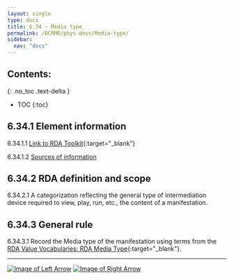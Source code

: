 ```yaml
---
layout: single
type: docs
title: 6.34 — Media type
permalink: /DCRMR/phys-desc/Media-type/
sidebar:
  nav: "docs"
---
```


## Contents:
{: .no_toc .text-delta }

- TOC
{:toc}

## 6.34.1 Element information

<a name="6.34.1.1">6.34.1.1</a> [Link to RDA Toolkit]( https://beta.rdatoolkit.org/en-US_ala-aa1e8ea8-5d01-3ff4-bb86-81f00f916c27){:target="_blank"}

<a name="6.34.1.2">6.34.1.2</a> [Sources of information](/DCRMR/phys-desc/#6011-sources-of-information) 

## 6.34.2 RDA definition and scope

<a name="6.34.2.1">6.34.2.1</a> A categorization reflecting the general type of intermediation device required to view, play, run, etc., the content of a manifestation.

## 6.34.3 General rule

<a name="6.34.3.1">6.34.3.1</a> Record the Media type of the manifestation using terms from the [RDA Value Vocabularies: RDA Media Type](http://www.rdaregistry.info/termList/RDAMediaType/){:target="_blank"}.

---

[![Image of Left Arrow](https://rbms-bsc.github.io/DCRMR/assets/pictures/navigation/Arrow_Left.png "6.33 — Content type")](/DCRMR/phys-desc/Content-type/) [![Image of Right Arrow](https://rbms-bsc.github.io/DCRMR/assets/pictures/navigation/Arrow_Right.png "6.35 — Carrier type")](/DCRMR/phys-desc/Carrier-type/)
